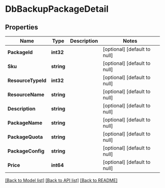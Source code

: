 # DbBackupPackageDetail

## Properties
Name | Type | Description | Notes
------------ | ------------- | ------------- | -------------
**PackageId** | **int32** |  | [optional] [default to null]
**Sku** | **string** |  | [optional] [default to null]
**ResourceTypeId** | **int32** |  | [optional] [default to null]
**ResourceName** | **string** |  | [optional] [default to null]
**Description** | **string** |  | [optional] [default to null]
**PackageName** | **string** |  | [optional] [default to null]
**PackageQuota** | **string** |  | [optional] [default to null]
**PackageConfig** | **string** |  | [optional] [default to null]
**Price** | **int64** |  | [optional] [default to null]

[[Back to Model list]](../README.md#documentation-for-models) [[Back to API list]](../README.md#documentation-for-api-endpoints) [[Back to README]](../README.md)

